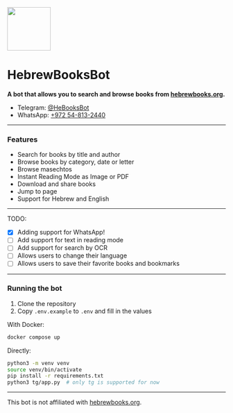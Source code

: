 <img src="https://user-images.githubusercontent.com/42866208/254011871-e2cfe5e5-70c1-45b6-b375-b56a006c576f.png" width="100" height="100" alg/>

# HebrewBooksBot

**A bot that allows you to search and browse books from [hebrewbooks.org](https://hebrewbooks.org).**

- Telegram: [@HeBooksBot](https://t.me/HeBooksBot)
- WhatsApp: [+972 54-813-2440](https://wa.me/972548132440?text=!start)

---
### Features
- Search for books by title and author
- Browse books by category, date or letter
- Browse masechtos
- Instant Reading Mode as Image or PDF
- Download and share books
- Jump to page
- Support for Hebrew and English
---

TODO:
- [x] Adding support for WhatsApp!
- [ ] Add support for text in reading mode
- [ ] Add support for search by OCR
- [ ] Allows users to change their language
- [ ] Allows users to save their favorite books and bookmarks

---
### Running the bot
1. Clone the repository
2. Copy `.env.example` to `.env` and fill in the values

With Docker:
```bash
docker compose up
```
Directly:
```bash
python3 -m venv venv
source venv/bin/activate
pip install -r requirements.txt
python3 tg/app.py  # only tg is supported for now
```

---
This bot is not affiliated with [hebrewbooks.org](https://hebrewbooks.org).

